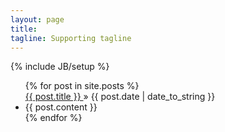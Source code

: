 ```yaml
---
layout: page
title: 
tagline: Supporting tagline
---
```

{% include JB/setup %}

<ul class="posts">
{% for post in site.posts %}
    	<br>
	<a href="{{ BASE_PATH }}{{ post.url }}">{{ post.title }}
	</a> 
		&raquo; 
		<span>
		{{ post.date | date_to_string }}
		</span> 
	</br>
    	<li>
		<span>
		{{ post.content }}
		</span>
	</li>
  {% endfor %}
</ul>

